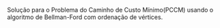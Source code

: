 Solução para o Problema do Caminho de Custo Mínimo(PCCM) usando o algoritmo de Bellman-Ford com ordenação de vértices.
